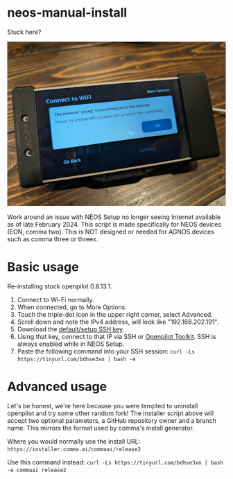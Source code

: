 # neos-manual-install

Stuck here?

![Screenshot](neos-installer-stuck.jpg)

Work around an issue with NEOS Setup no longer seeing Internet available as of late February 2024. This script is made specifically for NEOS devices (EON, comma two). This is NOT designed or needed for AGNOS devices such as comma three or threex.

# Basic usage

Re-installing stock openpilot 0.8.13.1.

1. Connect to Wi-Fi normally.
2. When connected, go to More Options.
3. Touch the triple-dot icon in the upper right corner, select Advanced.
4. Scroll down and note the IPv4 address, will look like "192.168.202.191".
5. Download the [default/setup SSH key](https://github.com/commaai/openpilot/blob/master/tools/ssh/id_rsa).
6. Using that key, connect to that IP via SSH or [Openpilot Toolkit](https://github.com/spektor56/OpenpilotToolkit). SSH is always enabled while in NEOS Setup.
8. Paste the following command into your SSH session: `curl -Ls https://tinyurl.com/bdhse3xn | bash -e`

# Advanced usage

Let's be honest, we're here because you were tempted to uninstall openpilot and try some other random fork!
The installer script above will accept two optional parameters, a GitHub repository owner and a branch name. This mirrors the format used by comma's install generator.

Where you would normally use the install URL: `https://installer.comma.ai/commaai/release2`

Use this command instead: `curl -Ls https://tinyurl.com/bdhse3xn | bash -e commaai release2`
